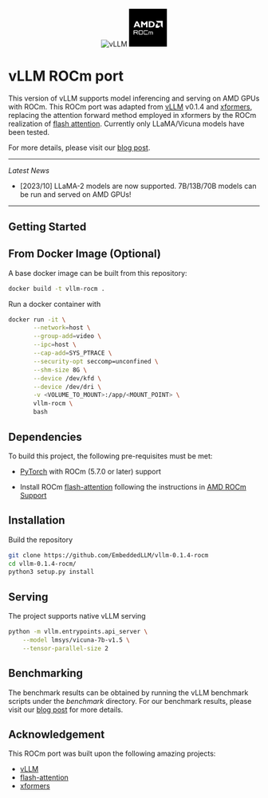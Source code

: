 
<p align="center">
  <picture>
    <source media="(prefers-color-scheme: dark)" srcset="docs/source/assets/logos/vllm-logo-text-dark.png">
    <img alt="vLLM" src="docs/source/assets/logos/vllm-logo-text-light.png" width=60%>
  </picture>
  <picture>
    <img alt="ROCm" src="docs/source/assets/logos/16900649.png" width=15%>
  </picture>
</p>

<h1>
vLLM ROCm port
</h1>

This version of vLLM supports model inferencing and serving on AMD GPUs with ROCm. This ROCm port was adapted from [vLLM](https://github.com/vllm-project/vllm) v0.1.4 and [xformers](https://github.com/facebookresearch/xformers), replacing the attention forward method employed in xformers by the ROCm realization of [flash attention](https://github.com/ROCmSoftwarePlatform/flash-attention). Currently only LLaMA/Vicuna models have been tested.

For more details, please visit our [blog post](https://embeddedllm.com/blog/vllm_rocm/).

---

*Latest News*
- [2023/10] LLaMA-2 models are now supported. 7B/13B/70B models can be run and served on AMD GPUs!

---

## Getting Started

## From Docker Image (Optional)

A base docker image can be built from this repository:

```bash
docker build -t vllm-rocm .
```

Run a docker container with

```bash
docker run -it \
       --network=host \
       --group-add=video \
       --ipc=host \
       --cap-add=SYS_PTRACE \
       --security-opt seccomp=unconfined \
       --shm-size 8G \
       --device /dev/kfd \
       --device /dev/dri \
       -v <VOLUME_TO_MOUNT>:/app/<MOUNT_POINT> \
       vllm-rocm \
       bash
```

## Dependencies

To build this project, the following pre-requisites must be met:

- [PyTorch](https://pytorch.org/) with ROCm (5.7.0 or later) support

- Install ROCm [flash-attention](https://github.com/ROCmSoftwarePlatform/flash-attention) following the instructions in [AMD ROCm Support](https://github.com/ROCmSoftwarePlatform/flash-attention#amd-gpurocm-support)

## Installation

Build the repository

```bash
git clone https://github.com/EmbeddedLLM/vllm-0.1.4-rocm
cd vllm-0.1.4-rocm/
python3 setup.py install
```

## Serving

The project supports native vLLM serving

```bash
python -m vllm.entrypoints.api_server \
    --model lmsys/vicuna-7b-v1.5 \
    --tensor-parallel-size 2
```

## Benchmarking

The benchmark results can be obtained by running the vLLM benchmark scripts under the *benchmark* directory. For our benchmark results, please visit our [blog post](https://embeddedllm.com/blog/vllm_rocm/) for more details.


## Acknowledgement

This ROCm port was built upon the following amazing projects:

- [vLLM](https://github.com/vllm-project/vllm)
- [flash-attention](https://github.com/ROCmSoftwarePlatform/flash-attention)
- [xformers](https://github.com/facebookresearch/xformers)

